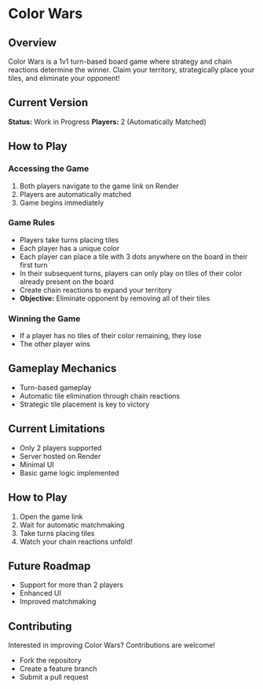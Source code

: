 # Color Wars

## Overview
Color Wars is a 1v1 turn-based board game where strategy and chain reactions determine the winner. Claim your territory, strategically place your tiles, and eliminate your opponent!

## Current Version
**Status:** Work in Progress
**Players:** 2 (Automatically Matched)

## How to Play

### Accessing the Game
1. Both players navigate to the game link on Render
2. Players are automatically matched
3. Game begins immediately

### Game Rules
- Players take turns placing tiles
- Each player has a unique color
- Each player can place a tile with 3 dots anywhere on the board in their first turn
- In their subsequent turns, players can only play on tiles of their color already present on the board
- Create chain reactions to expand your territory
- **Objective:** Eliminate opponent by removing all of their tiles

### Winning the Game
- If a player has no tiles of their color remaining, they lose
- The other player wins

## Gameplay Mechanics
- Turn-based gameplay
- Automatic tile elimination through chain reactions
- Strategic tile placement is key to victory

## Current Limitations
- Only 2 players supported
- Server hosted on Render
- Minimal UI
- Basic game logic implemented

## How to Play
1. Open the game link
2. Wait for automatic matchmaking
3. Take turns placing tiles
4. Watch your chain reactions unfold!

## Future Roadmap
- Support for more than 2 players
- Enhanced UI
- Improved matchmaking

## Contributing
Interested in improving Color Wars? Contributions are welcome! 
- Fork the repository
- Create a feature branch
- Submit a pull request
